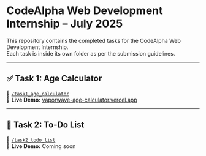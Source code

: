 # CodeAlpha Web Development Internship – July 2025

This repository contains the completed tasks for the CodeAlpha Web Development Internship.  
Each task is inside its own folder as per the submission guidelines.

---

## ✅ Task 1: Age Calculator

📂 [`/task1_age_calculator`](https://github.com/mwaqasdev/codealpha_tasks/tree/main/vaporwave-age-calculator)  
🔗 **Live Demo:** [vaporwave-age-calculator.vercel.app](https://vaporwave-age-calculator.vercel.app/)

---

## 📝 Task 2: To-Do List

📂 [`/task2_todo_list`](./task2_todo_list/)  
🔗 **Live Demo:** Coming soon
